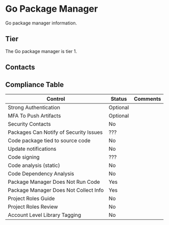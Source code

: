 # Go Package Manager

Go package manager information.

## Tier

The Go package manager is tier 1.

## Contacts



## Compliance Table

| Control | Status | Comments |
|---------|--------|--------|
| Strong Authentication | Optional |  |
| MFA To Push Artifacts | Optional |  |
| Security Contacts | No |  |
| Packages Can Notify of Security Issues | ??? |  |
| Code package tied to source code | No | |
| Update notifications | No |  |
| Code signing | ??? |  |
| Code analysis (static) | No |  |
| Code Dependency Analysis | No |  |
| Package Manager Does Not Run Code | Yes |  |
| Package Manager Does Not Collect Info | Yes |  |
| Project Roles Guide | No |  |
| Project Roles Review | No | |
| Account Level Library Tagging | No |  |